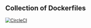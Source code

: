 Collection of Dockerfiles
-------------------------

[![CircleCI](https://circleci.com/gh/jseabold/dockerfiles/tree/master.svg?style=shield&circle-token=02a071e9163b10e8e22ccd2769b87207cf60c097)](https://circleci.com/gh/jseabold/dockerfiles/tree/master)

